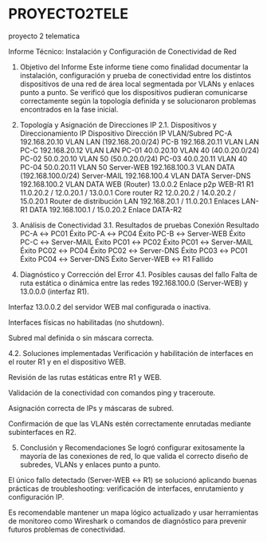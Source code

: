 # PROYECTO2TELE
proyecto 2 telematica

Informe Técnico: Instalación y Configuración de Conectividad de Red
1. Objetivo del Informe
Este informe tiene como finalidad documentar la instalación, configuración y prueba de conectividad entre los distintos dispositivos de una red de área local segmentada por VLANs y enlaces punto a punto. Se verificó que los dispositivos pudieran comunicarse correctamente según la topología definida y se solucionaron problemas encontrados en la fase inicial.

2. Topología y Asignación de Direcciones IP
2.1. Dispositivos y Direccionamiento IP
Dispositivo	Dirección IP	VLAN/Subred
PC-A	192.168.20.10	VLAN LAN (192.168.20.0/24)
PC-B	192.168.20.11	VLAN LAN
PC-C	192.168.20.12	VLAN LAN
PC-01	40.0.20.10	VLAN 40 (40.0.20.0/24)
PC-02	50.0.20.10	VLAN 50 (50.0.20.0/24)
PC-03	40.0.20.11	VLAN 40
PC-04	50.0.20.11	VLAN 50
Server-WEB	192.168.100.3	VLAN DATA (192.168.100.0/24)
Server-MAIL	192.168.100.4	VLAN DATA
Server-DNS	192.168.100.2	VLAN DATA
WEB (Router)	13.0.0.2	Enlace p2p WEB-R1
R1	11.0.20.2 / 12.0.20.1 / 13.0.0.1	Core router
R2	12.0.20.2 / 14.0.20.2 / 15.0.20.1	Router de distribución
LAN	192.168.20.1 / 11.0.20.1	Enlaces LAN-R1
DATA	192.168.100.1 / 15.0.20.2	Enlace DATA-R2

3. Análisis de Conectividad
3.1. Resultados de pruebas
Conexión	Resultado
PC-A ↔ PC01	Éxito
PC-A ↔ PC04	Éxito
PC-B ↔ Server-WEB	Éxito
PC-C ↔ Server-MAIL	Éxito
PC01 ↔ PC02	Éxito
PC01 ↔ Server-MAIL	Éxito
PC02 ↔ PC04	Éxito
PC02 ↔ Server-DNS	Éxito
PC03 ↔ PC01	Éxito
PC04 ↔ Server-DNS	Éxito
Server-WEB ↔ R1	 Fallido 


4. Diagnóstico y Corrección del Error
4.1. Posibles causas del fallo
Falta de ruta estática o dinámica entre las redes 192.168.100.0 (Server-WEB) y 13.0.0.0 (interfaz R1).

Interfaz 13.0.0.2 del servidor WEB mal configurada o inactiva.

Interfaces físicas no habilitadas (no shutdown).

Subred mal definida o sin máscara correcta.

4.2. Soluciones implementadas
Verificación y habilitación de interfaces en el router R1 y en el dispositivo WEB.

Revisión de las rutas estáticas entre R1 y WEB.

Validación de la conectividad con comandos ping y traceroute.

Asignación correcta de IPs y máscaras de subred.

Confirmación de que las VLANs estén correctamente enrutadas mediante subinterfaces en R2.

5. Conclusión y Recomendaciones
Se logró configurar exitosamente la mayoría de las conexiones de red, lo que valida el correcto diseño de subredes, VLANs y enlaces punto a punto.

El único fallo detectado (Server-WEB ↔ R1) se solucionó aplicando buenas prácticas de troubleshooting: verificación de interfaces, enrutamiento y configuración IP.

Es recomendable mantener un mapa lógico actualizado y usar herramientas de monitoreo como Wireshark o comandos de diagnóstico para prevenir futuros problemas de conectividad.
